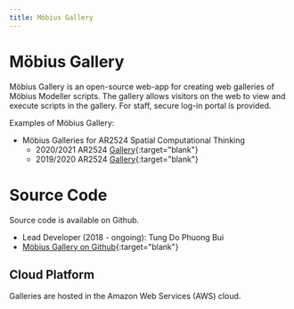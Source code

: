 ```yaml
---
title: Möbius Gallery
---
```

# Möbius Gallery

Möbius Gallery is an open-source web-app for creating web galleries of Möbius Modeller scripts. The
gallery allows visitors on the web to view and execute scripts in the gallery. For staff, secure
log-in portal is provided.  

Examples of Möbius Gallery:

- Möbius Galleries for AR2524 Spatial Computational Thinking
  - 2020/2021 AR2524 [Gallery](https://design-automation-edu.github.io/AR2524-AY2021-Gallery/){:target="blank"}
  - 2019/2020 AR2524 [Gallery](https://design-automation-edu.github.io/AR2524-AY2020-Gallery/){:target="blank"}

# Source Code

Source code is available on Github.

- Lead Developer (2018 - ongoing): Tung Do Phuong Bui
- [Möbius Gallery on Github](https://github.com/design-automation/mobius-gallery){:target="blank"}

## Cloud Platform

Galleries are hosted in the Amazon Web Services (AWS) cloud.